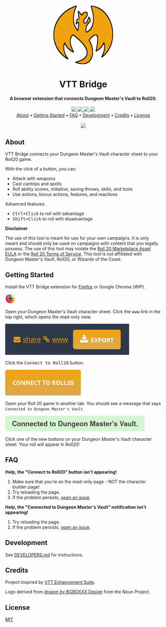<div align="center">
    <br>
    <img src="assets/readme/icon-full.png" alt="VTT Bridge" width="200">
    <br>
    <h1>VTT Bridge</h1>
</div>

<div align="center">
    <h4>A browser extension that connects Dungeon Master's Vault to Roll20.</h4>
</div>

<div align="center">
    <a href="https://addons.mozilla.org/en-CA/firefox/addon/vtt-bridge/">
        <img src="https://img.shields.io/amo/v/vtt-bridge">
    </a>
    <a href="https://github.com/averycrespi/vtt-bridge/commits/develop">
        <img src="https://img.shields.io/github/last-commit/averycrespi/vtt-bridge/develop">
    </a>
    <a href="https://github.com/averycrespi/vtt-bridge/issues">
        <img src="https://img.shields.io/github/issues/averycrespi/vtt-bridge">
    </a>
    <a href="https://github.com/averycrespi/vtt-bridge/blob/master/LICENSE">
        <img src="https://img.shields.io/github/license/averycrespi/vtt-bridge">
    </a>
</div>

<div align="center">
    <a href="#about">About</a> •
    <a href="#getting-started">Getting Started</a> •
    <a href="#faq">FAQ</a> •
    <a href="#development">Development</a> •
    <a href="#credits">Credits</a> •
    <a href="#license">License</a>
</div>

<div align="center">
    <br>
    <img src="assets/readme/dmv_roll20_demo.gif">
</div>

## About

VTT Bridge connects your Dungeon Master's Vault character sheet to your Roll20 game.

With the click of a button, you can:

- Attack with weapons
- Cast cantrips and spells
- Roll ability scores, initiative, saving throws, skills, and tools
- Use actions, bonus actions, features, and reactions

Advanced features:

- <kbd>Ctrl+Click</kbd> to roll with advantage
- <kbd>Shift+Click</kbd> to roll with disadvantage

**Disclaimer**

The use of this tool is meant for use for your own campaigns. It is only meant and should only be used on campaigns with content that you legally possess. The use of this tool may violate the [Roll 20 Marketplace Asset EULA](https://wiki.roll20.net/Marketplace_Asset_EULA) or the [Roll 20 Terms of Service](https://wiki.roll20.net/Terms_of_Service_and_Privacy_Policy). This tool is not affiliated with Dungeon Master's Vault, Roll20, or Wizards of the Coast.

## Getting Started

Install the VTT Bridge extension for [Firefox](https://addons.mozilla.org/en-CA/firefox/addon/vtt-bridge/) or Google Chrome (_WIP_).

<a href="https://addons.mozilla.org/en-CA/firefox/addon/vtt-bridge/">
    <img src="assets/readme/firefox.png">
</a>

Open your Dungeon Master's Vault character sheet. Click the <kbd>www</kbd> link in the top right, which opens the read-only view.

![www link](assets/readme/www.png)

Click the <kbd>Connect to Roll20</kbd> button.

![Connect to Roll20 button](assets/readme/connect_to_roll20.png)

Open your Roll 20 game in another tab. You should see a message that says `Connected to Dungeon Master's Vault`.

![Connected to DMV message](assets/readme/connected_to_dmv.png)

Click one of the new buttons on your Dungeon Master's Vault character sheet. Your roll will appear in Roll20!

## FAQ

**Help, the "Connect to Roll20" button isn't appearing!**

1. Make sure that you're on the read-only page - NOT the character builder page!
2. Try reloading the page.
3. If the problem persists, [open an issue](https://github.com/averycrespi/vtt-bridge/issues/new).

**Help, the "Connected to Dungeon Master's Vault" notification isn't appearing!**

1. Try reloading the page.
2. If the problem persists, [open an issue](https://github.com/averycrespi/vtt-bridge/issues/new).

## Development

See [DEVELOPERS.md](DEVELOPERS.md) for instructions.

## Credits

Project inspired by [VTT Enhancement Suite](https://ssstormy.github.io/roll20-enhancement-suite/).

Logo derived from [dragon by BGBOXXX Design](https://thenounproject.com/term/dragon/1646665/) from the Noun Project.

## License

[MIT](https://choosealicense.com/licenses/mit/)

